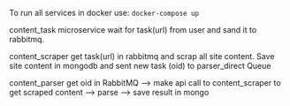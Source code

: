 To run all services in docker use:
`docker-compose up`


content_task microservice wait for task(url) from user and sand it to rabbitmq.

content_scraper get task(url) in rabbitmq and scrap all site content.
Save site content in mongodb and sent new task (oid) to parser_direct Queue

content_parser get oid in RabbitMQ --> make api call to content_scraper
to get scraped content --> parse --> save result in mongo